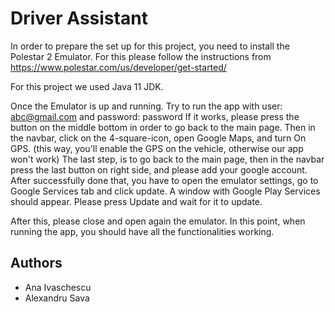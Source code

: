# Driver Assistant

In order to prepare the set up for this project, you need to install the Polestar 2 Emulator. 
For this please follow the instructions from https://www.polestar.com/us/developer/get-started/

For this project we used Java 11 JDK.

Once the Emulator is up and running. Try to run the app with user: abc@gmail.com and password: password
If it works, please press the button on the middle bottom in order to go back to the main page.
Then in the navbar, click on the 4-square-icon, open Google Maps, and turn On GPS. (this way, you'll
enable the GPS on the vehicle, otherwise our app won't work)
The last step, is to go back to the main page, then in the navbar press the last button on right side,
and please add your google account. After successfully done that, you have to open the emulator 
settings, go to Google Services tab and click update. A window with Google Play Services should
appear. Please press Update and wait for it to update.

After this, please close and open again the emulator. In this point, when running the app, you should
have all the functionalities working.

## Authors

* Ana Ivaschescu
* Alexandru Sava
